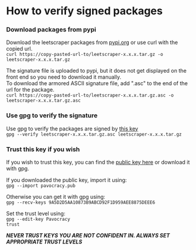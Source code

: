 # How to verify signed packages

### Download packages from pypi

Download the leetscraper packages from [pypi.org](https://pypi.org/project/leetscraper/#files) or use curl with the copied url.  
`curl https://copy-pasted-url-to/leetscraper-x.x.x.tar.gz -o leetscraper-x.x.x.tar.gz` 
  
The signature file is uploaded to pypi, but it does not get displayed on the front end so you need to download it manually.  
To download the armored ASCII signature file, add ".asc" to the end of the url for the package.  
`curl https://copy-pasted-url-to/leetscraper-x.x.x.tar.gz.asc -o leetscraper-x.x.x.tar.gz.asc`

### Use gpg to verify the signature

Use gpg to verify the packages are signed by [this key](https://github.com/Pavocracy/leetscraper/blob/main/src/leetscraper/leetscraper.py#L2)  
`gpg --verify leetscraper-x.x.x.tar.gz.asc leetscraper-x.x.x.tar.gz`

### Trust this key if you wish

If you wish to trust this key, you can find the [public key here](https://github.com/Pavocracy/Pavocracy/blob/main/pavocracy.pub) or download it with gpg.  

If you downloaded the public key, import it using:  
`gpg --import pavocracy.pub`

Otherwise you can get it with gpg using:  
`gpg --recv-keys 9A5D2D5AA10873B9ABCD92F1D959AEE8875DEEE6`

Set the trust level using:  
`gpg --edit-key Pavocracy`  
`trust`

***NEVER TRUST KEYS YOU ARE NOT CONFIDENT IN. ALWAYS SET APPROPRIATE TRUST LEVELS***

